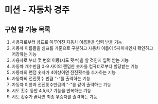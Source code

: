 # 미션 - 자동차 경주
## 구현 할 기능 목록

1. 사용자로부터 쉼표로 이루어진 자동차 이름들을 입력 받을 기능
2. 자동차 이름들을 쉼표를 기준으로 구분하고 자동차 이름이 5자이내인지 확인하고 저장하는 기능 
3. 사용자로 부터 몇 번의 이동(시도 횟수)을 할 것인지 입력 받는 기능
4. 자동차 개수만큼 0-9 사이의 랜덤한 숫자를 컴퓨터로부터 할당받는 기능
5. 자동차의 랜덤 숫자가 4이상이면 전진횟수를 추가하는 기능
6. 자동차의 전진횟수 만큼 "-"를 출력하는 기능
7. 자동차 이름과 전진횟수만큼의 "-"를 같이 출력하는 기능
8. 시도 횟수 동안 4,5,6,7 기능을 반복하는 기능
9. 시도 횟수가 끝나면 최종 우승자를 출력하는 기능